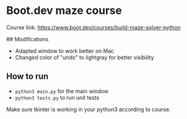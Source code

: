 # Boot.dev maze course

Course link: https://www.boot.dev/courses/build-maze-solver-python

## Modifications

- Adapted window to work better on Mac
- Changed color of "undo" to lightgray for better visibility

## How to run

- `python3 main.py` for the main window
- `python3 tests.py` to run unit tests

Make sure tkinter is working in your python3 according to course.